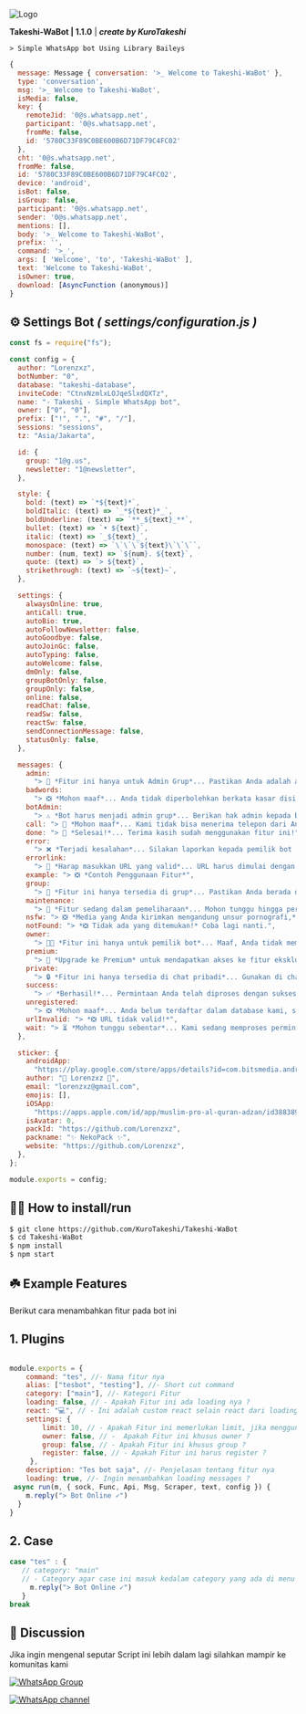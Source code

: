 ![Logo](https://files.catbox.moe/45rmzn.jpg)

**Takeshi-WaBot | 1.1.0** | ***create by KuroTakeshi***


```> Simple WhatsApp bot Using Library Baileys```

```javascript
{
  message: Message { conversation: '>_ Welcome to Takeshi-WaBot' },
  type: 'conversation',
  msg: '>_ Welcome to Takeshi-WaBot',
  isMedia: false,
  key: {
    remoteJid: '0@s.whatsapp.net',
    participant: '0@s.whatsapp.net',
    fromMe: false,
    id: '5780C33F89C0BE600B6D71DF79C4FC02'
  },
  cht: '0@s.whatsapp.net',
  fromMe: false,
  id: '5780C33F89C0BE600B6D71DF79C4FC02',
  device: 'android',
  isBot: false,
  isGroup: false,
  participant: '0@s.whatsapp.net',
  sender: '0@s.whatsapp.net',
  mentions: [],
  body: '>_ Welcome to Takeshi-WaBot',
  prefix: '',
  command: '>_',
  args: [ 'Welcome', 'to', 'Takeshi-WaBot' ],
  text: 'Welcome to Takeshi-WaBot',
  isOwner: true,
  download: [AsyncFunction (anonymous)]
}
```
## ⚙️ Settings Bot ***( settings/configuration.js )***

```javascript
const fs = require("fs");

const config = {
  author: "Lorenzxz",
  botNumber: "0",
  database: "takeshi-database",
  inviteCode: "CtnxNzmlxLOJqeSlxdQXTz",
  name: "- Takeshi - Simple WhatsApp bot",
  owner: ["0", "0"],
  prefix: ["!", ".", "#", "/"],
  sessions: "sessions",
  tz: "Asia/Jakarta",

  id: {
    group: "1@g.us",
    newsletter: "1@newsletter",
  },

  style: {
    bold: (text) => `*${text}*`,
    boldItalic: (text) => `_*${text}*_`,
    boldUnderline: (text) => `**_${text}_**`,
    bullet: (text) => `• ${text}`,
    italic: (text) => `_${text}_`,
    monospace: (text) => `\`\`\`${text}\`\`\``,
    number: (num, text) => `${num}. ${text}`,
    quote: (text) => `> ${text}`,
    strikethrough: (text) => `~${text}~`,
  },

  settings: {
    alwaysOnline: true,
    antiCall: true,
    autoBio: true,
    autoFollowNewsletter: false,
    autoGoodbye: false,
    autoJoinGc: false,
    autoTyping: false,
    autoWelcome: false,
    dmOnly: false,
    groupBotOnly: false,
    groupOnly: false,
    online: false,
    readChat: false,
    readSw: false,
    reactSw: false,
    sendConnectionMessage: false,
    statusOnly: false,
  },

  messages: {
    admin:
      "> 👮 *Fitur ini hanya untuk Admin Grup*... Pastikan Anda adalah admin untuk menggunakannya.",
    badwords:
      "> ❎ *Mohon maaf*... Anda tidak diperbolehkan berkata kasar disini, saya akan menghapus pesan anda",
    botAdmin:
      "> ⚠️ *Bot harus menjadi admin grup*... Berikan hak admin kepada bot untuk menggunakan fitur ini.",
    call: "> 🚫 *Mohon maaf*... Kami tidak bisa menerima telepon dari Anda, anti call aktif!",
    done: "> 🎉 *Selesai!*... Terima kasih sudah menggunakan fitur ini!",
    error:
      "> ❌ *Terjadi kesalahan*... Silakan laporkan kepada pemilik bot untuk diperbaiki.",
    errorlink:
      "> 🔗 *Harap masukkan URL yang valid*... URL harus dimulai dengan 'https://'.",
    example: "> ❎ *Contoh Penggunaan Fitur*",
    group:
      "> 👥 *Fitur ini hanya tersedia di grup*... Pastikan Anda berada di grup WhatsApp untuk mengakses fitur ini.",
    maintenance:
      "> 🚧 *Fitur sedang dalam pemeliharaan*... Mohon tunggu hingga perbaikan selesai.",
    nsfw: "> ❎ *Media yang Anda kirimkan mengandung unsur pornografi,* kami akan menghapus-nya.",
    notFound: "> *❎ Tidak ada yang ditemukan!* Coba lagi nanti.",
    owner:
      "> 🧑‍💻 *Fitur ini hanya untuk pemilik bot*... Maaf, Anda tidak memiliki akses ke fitur ini.",
    premium:
      "> 🥇 *Upgrade ke Premium* untuk mendapatkan akses ke fitur eksklusif, murah dan cepat! Hubungi admin untuk info lebih lanjut.",
    private:
      "> 🔒 *Fitur ini hanya tersedia di chat pribadi*... Gunakan di chat pribadi dengan bot.",
    success:
      "> ✅ *Berhasil!*... Permintaan Anda telah diproses dengan sukses.",
    unregistered:
      "> ❎ *Mohon maaf*... Anda belum terdaftar dalam database kami, silahkan daftar agar Anda dapat menggunakan fitur ini.\n\n> Ketik .daftar [nama Anda] agar Anda terdaftar.",
    urlInvalid: "> *❎ URL tidak valid!*",
    wait: "> ⏳ *Mohon tunggu sebentar*... Kami sedang memproses permintaan Anda, harap bersabar ya!",
  },

  sticker: {
    androidApp:
      "https://play.google.com/store/apps/details?id=com.bitsmedia.android.muslimpro",
    author: "🐾 Lorenzxz 🐾",
    email: "lorenzxz@gmail.com",
    emojis: [],
    iOSApp:
      "https://apps.apple.com/id/app/muslim-pro-al-quran-adzan/id388389451?|=id",
    isAvatar: 0,
    packId: "https://github.com/Lorenzxz",
    packname: "✨ NekoPack ✨",
    website: "https://github.com/Lorenzxz",
  },
};

module.exports = config;
```


## 👨‍💻 How to install/run


```bash
$ git clone https://github.com/KuroTakeshi/Takeshi-WaBot
$ cd Takeshi-WaBot
$ npm install
$ npm start
```

## ☘️ Example Features
Berikut cara menambahkan fitur pada bot ini

## 1. Plugins

```javascript

module.exports = {
    command: "tes", //- Nama fitur nya
    alias: ["tesbot", "testing"], //- Short cut command
    category: ["main"], //- Kategori Fitur 
    loading: false, // - Apakah Fitur ini ada loading nya ?
    react: "💻", // - Ini adalah custom react selain react dari loading
    settings: {
        limit: 10, // - Apakah Fitur ini memerlukan limit, jika menggunakan "true" maka akan menggunakan 1 limit 
        owner: false, // -  Apakah Fitur ini khusus owner ?
        group: false, // - Apakah Fitur ini khusus group ?
        register: false, // - Apakah Fitur ini harus register ?
     },
    description: "Tes bot saja", //- Penjelasan tentang fitur nya
    loading: true, //- Ingin menambahkan loading messages ?
 async run(m, { sock, Func, Api, Msg, Scraper, text, config }) {
    m.reply("> Bot Online ✓")
  }
}
```
## 2. Case

```javascript
case "tes" : {
   // category: "main" 
   // - Category agar case ini masuk kedalam category yang ada di menu
     m.reply("> Bot Online ✓")
   }
break
```
## 📢 Discussion 
Jika ingin mengenal seputar Script ini lebih dalam lagi
silahkan mampir ke komunitas kami

[![WhatsApp Group](https://img.shields.io/badge/WhatsApp%20Group-25D366?style=for-the-badge&logo=whatsapp&logoColor=white)](https://chat.whatsapp.com/BSiAQ2Wn3Mp8egl7Y3qVgQ)

[![WhatsApp channel](https://img.shields.io/badge/WhatsApp%20Channel-25D366?style=for-the-badge&logo=whatsapp&logoColor=white)](https://whatsapp.com/channel/0029VbALRiqHltY7owUWhr3H)

